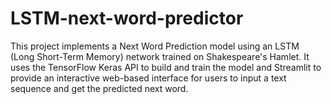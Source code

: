 # LSTM-next-word-predictor
This project implements a Next Word Prediction model using an LSTM (Long Short-Term Memory) network trained on Shakespeare's Hamlet. It uses the TensorFlow Keras API to build and train the model and Streamlit to provide an interactive web-based interface for users to input a text sequence and get the predicted next word.
